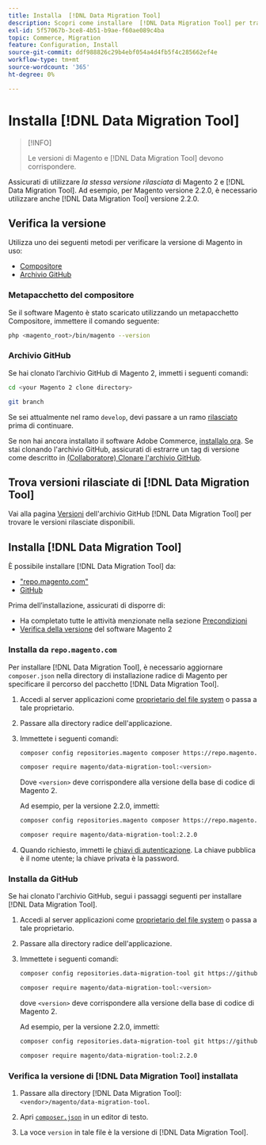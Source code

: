 ```yaml
---
title: Installa  [!DNL Data Migration Tool]
description: Scopri come installare  [!DNL Data Migration Tool] per trasferire dati tra Magento 1 e Magento 2.
exl-id: 5f57067b-3ce8-4b51-b9ae-f60ae089c4ba
topic: Commerce, Migration
feature: Configuration, Install
source-git-commit: ddf988826c29b4ebf054a4d4fb5f4c285662ef4e
workflow-type: tm+mt
source-wordcount: '365'
ht-degree: 0%

---
```


# Installa [!DNL Data Migration Tool]

>[!INFO]
>
>Le versioni di Magento e [!DNL Data Migration Tool] devono corrispondere.


Assicurati di utilizzare *la stessa versione rilasciata* di Magento 2 e [!DNL Data Migration Tool]. Ad esempio, per Magento versione 2.2.0, è necessario utilizzare anche [!DNL Data Migration Tool] versione 2.2.0.

## Verifica la versione

Utilizza uno dei seguenti metodi per verificare la versione di Magento in uso:

- [Compositore](#composer-metapackage)
- [Archivio GitHub](#github-repository)

### Metapacchetto del compositore

Se il software Magento è stato scaricato utilizzando un metapacchetto Compositore, immettere il comando seguente:

```bash
php <magento_root>/bin/magento --version
```

### Archivio GitHub

Se hai clonato l’archivio GitHub di Magento 2, immetti i seguenti comandi:

```bash
cd <your Magento 2 clone directory>
```

```bash
git branch
```

Se sei attualmente nel ramo `develop`, devi passare a un ramo [rilasciato](https://developer.adobe.com/commerce/contributor/guides/install/change-version/) prima di continuare.

Se non hai ancora installato il software Adobe Commerce, [installalo ora](../../installation/prerequisites/commerce.md).
Se stai clonando l&#39;archivio GitHub, assicurati di estrarre un tag di versione come descritto in [(Collaboratore) Clonare l&#39;archivio GitHub](https://developer.adobe.com/commerce/contributor/guides/install/clone-repository/).

## Trova versioni rilasciate di [!DNL Data Migration Tool]

Vai alla pagina [Versioni](https://github.com/magento/data-migration-tool/releases) dell&#39;archivio GitHub [!DNL Data Migration Tool] per trovare le versioni rilasciate disponibili.

## Installa [!DNL Data Migration Tool]

È possibile installare [!DNL Data Migration Tool] da:

- [&quot;repo.magento.com&quot;](#install-from-repomagentocom)
- [GitHub](#install-from-github)

Prima dell’installazione, assicurati di disporre di:

- Ha completato tutte le attività menzionate nella sezione [Precondizioni](prerequisites.md)
- [Verifica della versione](install.md#check-your-version) del software Magento 2

### Installa da `repo.magento.com`

Per installare [!DNL Data Migration Tool], è necessario aggiornare `composer.json` nella directory di installazione radice di Magento per specificare il percorso del pacchetto [!DNL Data Migration Tool].

1. Accedi al server applicazioni come [proprietario del file system](../../installation/prerequisites/file-system/overview.md) o passa a tale proprietario.
1. Passare alla directory radice dell&#39;applicazione.
1. Immettete i seguenti comandi:

   ```bash
   composer config repositories.magento composer https://repo.magento.com
   ```

   ```bash
   composer require magento/data-migration-tool:<version>
   ```

   Dove `<version>` deve corrispondere alla versione della base di codice di Magento 2.

   Ad esempio, per la versione 2.2.0, immetti:

   ```bash
   composer config repositories.magento composer https://repo.magento.com
   ```

   ```bash
   composer require magento/data-migration-tool:2.2.0
   ```

1. Quando richiesto, immetti le [chiavi di autenticazione](../../installation/prerequisites/authentication-keys.md). La chiave pubblica è il nome utente; la chiave privata è la password.

### Installa da GitHub

Se hai clonato l&#39;archivio GitHub, segui i passaggi seguenti per installare [!DNL Data Migration Tool].

1. Accedi al server applicazioni come [proprietario del file system](../../installation/prerequisites/file-system/overview.md) o passa a tale proprietario.
1. Passare alla directory radice dell&#39;applicazione.
1. Immettete i seguenti comandi:

   ```bash
   composer config repositories.data-migration-tool git https://github.com/magento/data-migration-tool
   ```

   ```bash
   composer require magento/data-migration-tool:<version>
   ```

   dove `<version>` deve corrispondere alla versione della base di codice di Magento 2.

   Ad esempio, per la versione 2.2.0, immetti:

   ```bash
   composer config repositories.data-migration-tool git https://github.com/magento/data-migration-tool
   ```

   ```bash
   composer require magento/data-migration-tool:2.2.0
   ```

### Verifica la versione di [!DNL Data Migration Tool] installata

1. Passare alla directory [!DNL Data Migration Tool]: `<vendor>/magento/data-migration-tool`.

1. Apri [`composer.json`](https://github.com/magento/data-migration-tool/blob/2.4/composer.json) in un editor di testo.

1. La voce `version` in tale file è la versione di [!DNL Data Migration Tool].
